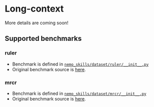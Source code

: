 # Long-context

More details are coming soon!

## Supported benchmarks

### ruler

- Benchmark is defined in [`nemo_skills/dataset/ruler/__init__.py`](https://github.com/NVIDIA/NeMo-Skills/blob/main/nemo_skills/dataset/ruler/__init__.py)
- Original benchmark source is [here](https://github.com/NVIDIA/RULER).

### mrcr

- Benchmark is defined in [`nemo_skills/dataset/mrcr/__init__.py`](https://github.com/NVIDIA/NeMo-Skills/blob/main/nemo_skills/dataset/mrcr/__init__.py)
- Original benchmark source is [here](https://huggingface.co/datasets/openai/mrcr).
